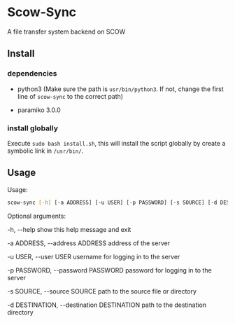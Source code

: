 # Scow-Sync
A file transfer system backend on SCOW

## Install

### dependencies
- python3 (Make sure the path is `usr/bin/python3`. If not, change the first line of `scow-sync` to the correct path)

- paramiko 3.0.0

### install globally
Execute `sudo bash install.sh`, this will install the script globally by create a symbolic link in `/usr/bin/`.

## Usage
Usage:

```bash
scow-sync [-h] [-a ADDRESS] [-u USER] [-p PASSWORD] [-s SOURCE] [-d DESTINATION]
```

Optional arguments:

  -h, --help            show this help message and exit

  -a ADDRESS, --address ADDRESS
                        address of the server

  -u USER, --user USER  username for logging in to the server

  -p PASSWORD, --password PASSWORD
                        password for logging in to the server

  -s SOURCE, --source SOURCE
                        path to the source file or directory

  -d DESTINATION, --destination DESTINATION
                        path to the destination directory
